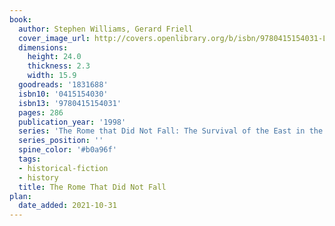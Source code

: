 ```yaml
---
book:
  author: Stephen Williams, Gerard Friell
  cover_image_url: http://covers.openlibrary.org/b/isbn/9780415154031-L.jpg
  dimensions:
    height: 24.0
    thickness: 2.3
    width: 15.9
  goodreads: '1831688'
  isbn10: '0415154030'
  isbn13: '9780415154031'
  pages: 286
  publication_year: '1998'
  series: 'The Rome that Did Not Fall: The Survival of the East in the Fifth Century'
  series_position: ''
  spine_color: '#b0a96f'
  tags:
  - historical-fiction
  - history
  title: The Rome That Did Not Fall
plan:
  date_added: 2021-10-31
---
```

